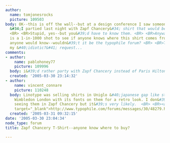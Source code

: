 ```yaml
---
author:
  name: tomjonesrocks
  picture: 109503
body: OK--this is off the wall--but at a design conference I saw someone wearing a
  &#34;I partied last night with Zapf Chancery&#34; shirt that would be a great gift.
  <BR> <BR>Stupid, yes--but you&#39;d have to know them. <BR> <BR>Anyway, figure this
  is a 1-in-1000 shot to see if anyone knows where this shirt comes from.  But if
  anyone would know--wouldn&#39;t it be the typophile forum? <BR> <BR>Thanks for tolerating
  my &#40;idiotic?&#41; request...
comments:
- author:
    name: pablohoney77
    picture: 109996
  body: i&#39;d rather party with Zapf Chancery instead of Paris Hilton anyway!
  created: '2005-03-30 23:14:32'
- author:
    name: vincent_connare
    picture: 110248
  body: Linotype was selling shirts in Uniglo &#40;japanese gap like store&#41; in
    Wimbledon London with its fonts on them for a retro look. I don&#39;t remember
    seeing them in Zapf Chancery but it&#39;s very likely.  <BR> <BR><a href="http://www.typophile.com/forums/messages/30/48279.html?1094799554"
    target="_blank">http://www.typophile.com/forums/messages/30/48279.html?1094799554</a>
  created: '2005-03-31 09:32:15'
date: '2005-03-30 23:04:34'
node_type: forum
title: Zapf Chancery T-Shirt--anyone know where to buy?

---
```

